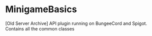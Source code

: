 # MinigameBasics
[Old Server Archive] API plugin running on BungeeCord and Spigot. Contains all the common classes
